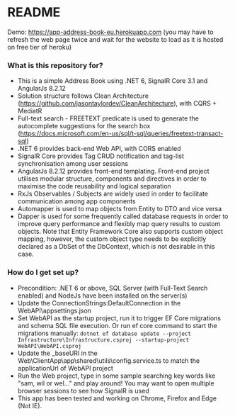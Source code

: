 # README #

Demo: https://app-address-book-eu.herokuapp.com (you may have to refresh the web page twice and wait for the website to load as it is hosted on free tier of heroku)

### What is this repository for? ###

* This is a simple Address Book using .NET 6, SignalR Core 3.1 and AngularJs 8.2.12
* Solution structure follows Clean Architecture (https://github.com/jasontaylordev/CleanArchitecture), with CQRS + MediatR
* Full-text search - FREETEXT predicate is used to generate the autocomplete suggestions for the search box (https://docs.microsoft.com/en-us/sql/t-sql/queries/freetext-transact-sql)
* .NET 6 provides back-end Web API, with CORS enabled
* SignalR Core provides Tag CRUD notification and tag-list synchronisation among user sessions
* AngularJs 8.2.12 provides front-end templating. Front-end project utilises modular structure, components and directives in order to maximise the code reusability and logical separation
* RxJs Observables / Subjects are widely used in order to facilitate communication among app components
* Automapper is used to map objects from Entity to DTO and vice versa
* Dapper is used for some frequently called database requests in order to improve query performance and flexibly map query results to custom objects. Note that Entity Framework Core also supports custom object mapping, however, the custom object type needs to be explicitly declared as a DbSet of the DbContext, which is not desirable in this case.

### How do I get set up? ###

* Precondition: .NET 6 or above, SQL Server (with Full-Text Search enabled) and NodeJs have been installed on the server(s)
* Update the ConnectionStrings:DefaultConnection in the WebAPI\appsettings.json
* Set WebAPI as the startup project, run it to trigger EF Core migrations and schema SQL file execution. Or run ef core command to start the migrations manually:  `dotnet ef database update --project Infrastructure\Infrastructure.csproj --startup-project WebAPI\WebAPI.csproj`
* Update the _baseURI in the Web\ClientApp\app\shared\utils\config.service.ts to match the applicationUrl of WebAPI project
* Run the Web project, type in some sample searching key words like "sam, wil or wel..." and play around! You may want to open multiple browser sessions to see how SignalR is used
* This app has been tested and working on Chrome, Firefox and Edge (Not IE).
